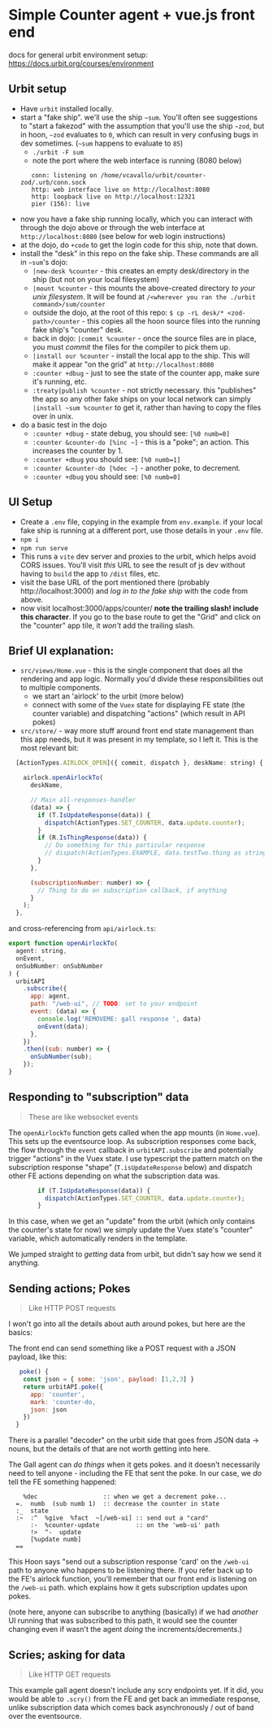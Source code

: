 # Simple Counter agent + vue.js front end

docs for general urbit environment setup: https://docs.urbit.org/courses/environment

## Urbit setup

- Have `urbit` installed locally.
- start a "fake ship". we'll use the ship `~sum`. You'll often see suggestions
to "start a fakezod" with the assumption that you'll use the ship `~zod`, but in
hoon, `~zod` evaluates to `0`, which can result in very confusing bugs in dev
sometimes. (`~sum` happens to evaluate to `85`)
  - `./urbit -F sum`
  - note the port where the web interface is running (8080 below)
  ```
     conn: listening on /home/vcavallo/urbit/counter-zod/.urb/conn.sock
     http: web interface live on http://localhost:8080
     http: loopback live on http://localhost:12321
     pier (156): live
  ```
- now you have a fake ship running locally, which you can interact with through
the dojo above or through the web interface at `http://localhost:8080` (see
below for web login instructions)
- at the dojo, do `+code` to get the login code for this ship, note that down.
- install the "desk" in this repo on the fake ship. These commands are all in
`~sum`'s dojo:
  - `|new-desk %counter` - this creates an empty desk/directory in the ship (but
  not on your local filesystem)
  - `|mount %counter` - this mounts the above-created directory _to your unix
  filesystem_. It will be found at `/<wherever you ran the ./urbit
  command>/sum/counter`
  - outside the dojo, at the root of this repo: `$ cp -rL desk/*
  <zod-path>/counter` - this copies all the hoon source files into the running
  fake ship's "counter" desk.
  - back in dojo: `|commit %counter` - once the source files are in place, you
  must _commit_ the files for the compiler to pick them up.
  - `|install our %counter` - install the local app to the ship. This will make
  it appear "on the grid" at `http://localhost:8080`
  - `:counter +dbug` - just to see the state of the counter app, make sure it's
  running, etc.
  - `:treaty|publish %counter` - not strictly necessary. this "publishes" the
  app so any other fake ships on your local network can simply `|install ~sum
  %counter` to get it, rather than having to copy the files over in unix.
- do a basic test in the dojo
  - `:counter +dbug` - state debug, you should see: `[%0 numb=0]`
  - `:counter &counter-do [%inc ~]` - this is a "poke"; an action. This
  increases the counter by 1.
  - `:counter +dbug` you should see: `[%0 numb=1]`
  - `:counter &counter-do [%dec ~]` - another poke, to decrement.
  - `:counter +dbug` you should see: `[%0 numb=0]`

## UI Setup

- Create a `.env` file, copying in the example from `env.example`. if your local
fake ship is running at a different port, use those details in your `.env` file.
- `npm i`
- `npm run serve`
- This runs a `vite` dev server and proxies to the urbit, which helps avoid CORS
issues. You'll visit _this_ URL to see the result of js dev without having
to `build` the app to `/dist` files, etc.
- visit the base URL of the port mentioned there (probably
http://localhost:3000) and _log in to the fake ship_ with the code from above.
- now visit localhost:3000/apps/counter/ **note the trailing slash! include
this character**. If you go to the base route to get the "Grid" and click on the
"counter" app tile, it _won't_ add the trailing slash.

## Brief UI explanation:

- `src/views/Home.vue` - this is the single component that does all the
rendering and app logic. Normally you'd divide these responsibilities out to
multiple components.
  - we start an 'airlock' to the urbit (more below)
  - connect with some of the `Vuex` state for displaying FE state (the counter
  variable) and dispatching "actions" (which result in API pokes)
- `src/store/` - way more stuff around front end state management than this app
needs, but it was present in my template, so I left it. This is the most
relevant bit:

```js
  [ActionTypes.AIRLOCK_OPEN]({ commit, dispatch }, deskName: string) {

    airlock.openAirlockTo(
      deskName,

      // Main all-responses-handler
      (data) => {
        if (T.IsUpdateResponse(data)) {
          dispatch(ActionTypes.SET_COUNTER, data.update.counter);
        }
        if (R.IsThingResponse(data)) {
          // Do something for this particular response
          // dispatch(ActionTypes.EXAMPLE, data.testTwo.thing as string);
        }
      },

      (subscriptionNumber: number) => {
        // Thing to do on subscription callback, if anything
      }
    );
  },
```

and cross-referencing from `api/airlock.ts`:

```js
export function openAirlockTo(
  agent: string,
  onEvent,
  onSubNumber: onSubNumber
) {
  urbitAPI
    .subscribe({
      app: agent,
      path: "/web-ui", // TODO: set to your endpoint
      event: (data) => {
        console.log('REMOVEME: gall response ', data)
        onEvent(data);
      },
    })
    .then((sub: number) => {
      onSubNumber(sub);
    });
}
```

## Responding to "subscription" data

> These are like websocket events

The `openAirlockTo` function gets called when the app mounts (in `Home.vue`).
This sets up the eventsource loop. As subscription responses come back, the flow
through the `event` callback in `urbitAPI.subscribe` and potentially trigger
"actions" in the Vuex state. I use typescript the pattern match on the
subscription response "shape" (`T.isUpdateResponse` below) and dispatch other FE
actions depending on what the subscription data was.

```js
        if (T.IsUpdateResponse(data)) {
          dispatch(ActionTypes.SET_COUNTER, data.update.counter);
        }
```

In this case, when we get an "update" from the urbit (which only contains the
counter's state for now) we simply update the Vuex state's "counter" variable,
which automatically renders in the template.

We jumped straight to _getting_ data from urbit, but didn't say how we send it
anything.

## Sending actions; Pokes

> Like HTTP POST requests

I won't go into all the details about auth around pokes, but here are the
basics:

The front end can send something like a POST request with a JSON payload, like
this:

```js
   poke() {
    const json = { some: 'json', payload: [1,2,3] }
    return urbitAPI.poke({
      app: 'counter',
      mark: 'counter-do,
      json: json
    })
  }
```

There is a parallel "decoder" on the urbit side that goes from JSON data ->
nouns, but the details of that are not worth getting into here.

The Gall agent can _do things_ when it gets pokes. and it doesn't necessarily
need to tell anyone - including the FE that sent the poke.
In our case, we _do_ tell the FE something happened:

```hoon
    %dec                  :: when we get a decrement poke...
  =.  numb  (sub numb 1)  :: decrease the counter in state
  :_  state
  :~  :^  %give  %fact  ~[/web-ui] :: send out a "card"
      :-  %counter-update          :: on the 'web-ui' path
      !>  ^-  update
      [%update numb]
  ==
```

This Hoon says "send out a subscription response 'card' on the `/web-ui` path to
anyone who happens to be listening there. If you refer back up to the FE's
airlock function, you'll remember that our front end _is_ listening on the
`/web-ui` path. which explains how it gets subscription updates upon pokes.

(note here, anyone can subscribe to anything (basically) if we had _another_ UI
running that was subscribed to this path, it would see the counter changing even
if wasn't the agent _doing_ the increments/decrements.)

## Scries; asking for data

> Like HTTP GET requests

This example gall agent doesn't include any scry endpoints yet. If it did, you
would be able to `.scry()` from the FE and get back an immediate response,
unlike subscription data which comes back asynchronously / out of band over the
eventsource.

